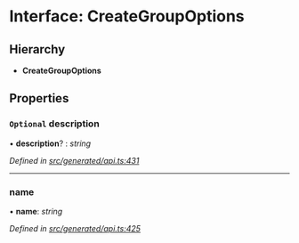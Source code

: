 # Interface: CreateGroupOptions

## Hierarchy

* **CreateGroupOptions**

## Properties

### `Optional` description

• **description**? : *string*

*Defined in [src/generated/api.ts:431](https://github.com/mailslurp/mailslurp-client-ts-js/blob/9736ebe/src/generated/api.ts#L431)*

___

###  name

• **name**: *string*

*Defined in [src/generated/api.ts:425](https://github.com/mailslurp/mailslurp-client-ts-js/blob/9736ebe/src/generated/api.ts#L425)*
